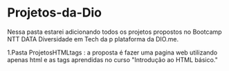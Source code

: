 # Projetos-da-Dio
Nessa pasta estarei adicionando todos os projetos propostos no Bootcamp NTT DATA Diversidade em Tech da p plataforma da DIO.me. 

1.Pasta ProjetosHTMLtags : a proposta é fazer uma pagina web utilizando apenas html e as tags aprendidas no curso "Introdução ao HTML básico."
